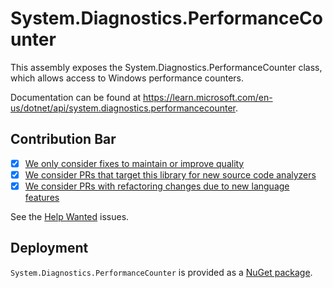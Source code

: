 # System.Diagnostics.PerformanceCounter

This assembly exposes the System.Diagnostics.PerformanceCounter class, which allows access to Windows performance counters.

Documentation can be found at https://learn.microsoft.com/en-us/dotnet/api/system.diagnostics.performancecounter.

## Contribution Bar

- [x] [We only consider fixes to maintain or improve quality](../README.md#primary-bar)
- [x] [We consider PRs that target this library for new source code analyzers](../README.md#secondary-bars)
- [x] [We consider PRs with refactoring changes due to new language features](../README.md#secondary-bars)

See the [Help Wanted](https://github.com/dotnet/runtime/issues?q=is%3Aissue+is%3Aopen+label%3Aarea-System.Diagnostics.PerformanceCounter+label%3A%22help+wanted%22) issues.

## Deployment

`System.Diagnostics.PerformanceCounter` is provided as a [NuGet package](https://www.nuget.org/packages/System.Diagnostics.PerformanceCounter).